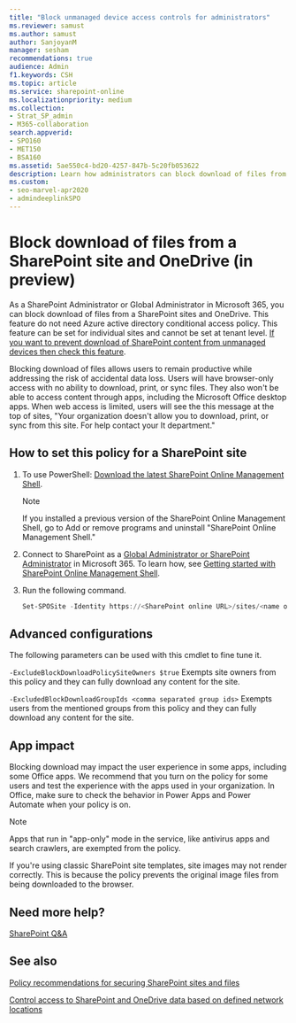 ```yaml
---
title: "Block unmanaged device access controls for administrators"
ms.reviewer: samust
ms.author: samust
author: SanjoyanM
manager: sesham
recommendations: true
audience: Admin
f1.keywords: CSH
ms.topic: article
ms.service: sharepoint-online
ms.localizationpriority: medium
ms.collection:
- Strat_SP_admin
- M365-collaboration
search.appverid:
- SPO160
- MET150
- BSA160
ms.assetid: 5ae550c4-bd20-4257-847b-5c20fb053622
description: Learn how administrators can block download of files from a SharePoint site and OneDrive. Needs no conditional access policies.
ms.custom:
- seo-marvel-apr2020
- admindeeplinkSPO
---
```


# Block download of files from a SharePoint site and OneDrive (in preview)

As a SharePoint Administrator or Global Administrator in Microsoft 365, you can block download of files from a SharePoint sites and OneDrive. This feature do not need  Azure active directory conditional access policy. This feature can be set for individual sites and cannot be set at tenant level. [If you want to prevent download of SharePoint content from unmanaged devices then check this feature](https://learn.microsoft.com/en-us/sharepoint/control-access-from-unmanaged-devices).

Blocking download of files allows users to remain productive while addressing the risk of accidental data loss. Users will have browser-only access with no ability to download, print, or sync files. They also won't be able to access content through apps, including the Microsoft Office desktop apps. When web access is limited, users will see the this message at the top of sites, "Your organization doesn't allow you to download, print, or sync from this site. For help contact your It department."

## How to set this policy for a SharePoint site

1. To use PowerShell: [Download the latest SharePoint Online Management Shell](https://go.microsoft.com/fwlink/p/?LinkId=255251).

    > [!NOTE]
    > If you installed a previous version of the SharePoint Online Management Shell, go to Add or remove programs and uninstall "SharePoint Online Management Shell."

2. Connect to SharePoint as a [Global Administrator or SharePoint Administrator](./sharepoint-admin-role.md) in Microsoft 365. To learn how, see [Getting started with SharePoint Online Management Shell](/powershell/sharepoint/sharepoint-online/connect-sharepoint-online).

3.  Run the following command.

    ```PowerShell
    Set-SPOSite -Identity https://<SharePoint online URL>/sites/<name of site or OneDrive account> -BlockDownloadPolicy $true
    ```
 
 ## Advanced configurations
 
 The following parameters can be used with this cmdlet to fine tune it.
 
 `-ExcludeBlockDownloadPolicySiteOwners $true` Exempts site owners from this policy and they can fully download any content for the site.
 
 `-ExcludedBlockDownloadGroupIds <comma separated group ids>` Exempts users from the mentioned groups from this policy and they can fully download any content for the site.
 
 ## App impact

Blocking download may impact the user experience in some apps, including some Office apps. We recommend that you turn on the policy for some users and test the experience with the apps used in your organization. In Office, make sure to check the behavior in Power Apps and Power Automate when your policy is on.

> [!NOTE]
> Apps that run in "app-only" mode in the service, like antivirus apps and search crawlers, are exempted from the policy.
>
> If you're using classic SharePoint site templates, site images may not render correctly. This is because the policy prevents the original image files from being downloaded to the browser.
>

## Need more help?

[SharePoint Q&A](/answers/topics/office-sharepoint-online.html)

## See also

[Policy recommendations for securing SharePoint sites and files](/microsoft-365/enterprise/sharepoint-file-access-policies)

[Control access to SharePoint and OneDrive data based on defined network locations](control-access-based-on-network-location.md)
